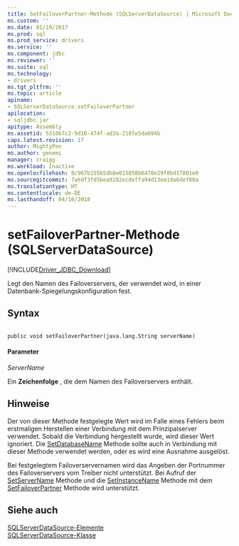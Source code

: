 ```yaml
---
title: SetFailoverPartner-Methode (SQLServerDataSource) | Microsoft Docs
ms.custom: ''
ms.date: 01/19/2017
ms.prod: sql
ms.prod_service: drivers
ms.service: ''
ms.component: jdbc
ms.reviewer: ''
ms.suite: sql
ms.technology:
- drivers
ms.tgt_pltfrm: ''
ms.topic: article
apiname:
- SQLServerDataSource.setFailoverPartner
apilocation:
- sqljdbc.jar
apitype: Assembly
ms.assetid: 5310b7c2-9d10-474f-ad3a-218fe5da694b
caps.latest.revision: 17
author: MightyPen
ms.author: genemi
manager: craigg
ms.workload: Inactive
ms.openlocfilehash: 8c967b155b5db8e015858b6478e29f8bd17801e0
ms.sourcegitcommit: 7a6df3fd5bea9282ecdeffa94d13ea1da6def80a
ms.translationtype: HT
ms.contentlocale: de-DE
ms.lasthandoff: 04/16/2018
---
```

# <a name="setfailoverpartner-method-sqlserverdatasource"></a>setFailoverPartner-Methode (SQLServerDataSource)
[!INCLUDE[Driver_JDBC_Download](../../../includes/driver_jdbc_download.md)]

  Legt den Namen des Failoverservers, der verwendet wird, in einer Datenbank-Spiegelungskonfiguration fest.  
  
## <a name="syntax"></a>Syntax  
  
```  
  
public void setFailoverPartner(java.lang.String serverName)  
```  
  
#### <a name="parameters"></a>Parameter  
 *ServerName*  
  
 Ein **Zeichenfolge** , die dem Namen des Failoverservers enthält.  
  
## <a name="remarks"></a>Hinweise  
 Der von dieser Methode festgelegte Wert wird im Falle eines Fehlers beim erstmaligen Herstellen einer Verbindung mit dem Prinzipalserver verwendet. Sobald die Verbindung hergestellt wurde, wird dieser Wert ignoriert. Die [SetDatabaseName](../../../connect/jdbc/reference/setdatabasename-method-sqlserverdatasource.md) Methode sollte auch in Verbindung mit dieser Methode verwendet werden, oder es wird eine Ausnahme ausgelöst.  
  
 Bei festgelegtem Failoverservernamen wird das Angeben der Portnummer des Failoverservers vom Treiber nicht unterstützt. Bei Aufruf der [SetServerName](../../../connect/jdbc/reference/setservername-method-sqlserverdatasource.md) Methode und die [SetInstanceName](../../../connect/jdbc/reference/setinstancename-method-sqlserverdatasource.md) Methode mit dem [SetFailoverPartner](../../../connect/jdbc/reference/setfailoverpartner-method-sqlserverdatasource.md) Methode wird unterstützt.  
  
## <a name="see-also"></a>Siehe auch  
 [SQLServerDataSource-Elemente](../../../connect/jdbc/reference/sqlserverdatasource-members.md)   
 [SQLServerDataSource-Klasse](../../../connect/jdbc/reference/sqlserverdatasource-class.md)  
  
  
